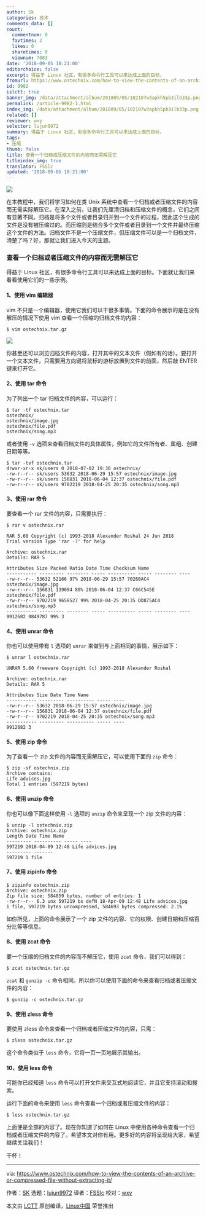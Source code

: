 ```yaml
---
author: Sk
categories: 技术
comments_data: []
count:
  commentnum: 0
  favtimes: 2
  likes: 0
  sharetimes: 0
  viewnum: 7083
date: '2018-09-05 18:21:00'
editorchoice: false
excerpt: 得益于 Linux 社区，有很多命令行工具可以来达成上面的目标。
fromurl: https://www.ostechnix.com/how-to-view-the-contents-of-an-archive-or-compressed-file-without-extracting-it/
id: 9982
islctt: true
banner_img: /data/attachment/album/201809/05/182107w3apkh5pb3ilb33p.png
permalink: /article-9982-1.html
index_img: /data/attachment/album/201809/05/182107w3apkh5pb3ilb33p.png.thumb.jpg
related: []
reviewer: wxy
selector: lujun9972
summary: 得益于 Linux 社区，有很多命令行工具可以来达成上面的目标。
tags:
- 压缩
thumb: false
title: 查看一个归档或压缩文件的内容而无需解压它
titleindex_img: true
translator: FSSlc
updated: '2018-09-05 18:21:00'
---
```


![](/data/attachment/album/201809/05/182107w3apkh5pb3ilb33p.png)


在本教程中，我们将学习如何在类 Unix 系统中查看一个归档或者压缩文件的内容而无需实际解压它。在深入之前，让我们先厘清归档和压缩文件的概念，它们之间有显著不同。归档是将多个文件或者目录归并到一个文件的过程，因此这个生成的文件是没有被压缩过的。而压缩则是结合多个文件或者目录到一个文件并最终压缩这个文件的方法。归档文件不是一个压缩文件，但压缩文件可以是一个归档文件，清楚了吗？好，那就让我们进入今天的主题。


### 查看一个归档或者压缩文件的内容而无需解压它


得益于 Linux 社区，有很多命令行工具可以来达成上面的目标。下面就让我们来看看使用它们的一些示例。


#### 1、使用 vim 编辑器


vim 不只是一个编辑器，使用它我们可以干很多事情。下面的命令展示的是在没有解压的情况下使用 vim 查看一个压缩的归档文件的内容：



```
$ vim ostechnix.tar.gz
```

![](/data/attachment/album/201809/05/182108hzldb3dbzx9uh5lk.png)


你甚至还可以浏览归档文件的内容，打开其中的文本文件（假如有的话）。要打开一个文本文件，只需要用方向键将鼠标的游标放置到文件的前面，然后敲 ENTER 键来打开它。


#### 2、使用 tar 命令


为了列出一个 tar 归档文件的内容，可以运行：



```
$ tar -tf ostechnix.tar
ostechnix/
ostechnix/image.jpg
ostechnix/file.pdf
ostechnix/song.mp3
```

或者使用 `-v` 选项来查看归档文件的具体属性，例如它的文件所有者、属组、创建日期等等。



```
$ tar -tvf ostechnix.tar
drwxr-xr-x sk/users 0 2018-07-02 19:30 ostechnix/
-rw-r--r-- sk/users 53632 2018-06-29 15:57 ostechnix/image.jpg
-rw-r--r-- sk/users 156831 2018-06-04 12:37 ostechnix/file.pdf
-rw-r--r-- sk/users 9702219 2018-04-25 20:35 ostechnix/song.mp3
```

#### 3、使用 rar 命令


要查看一个 rar 文件的内容，只需要执行：



```
$ rar v ostechnix.rar

RAR 5.60 Copyright (c) 1993-2018 Alexander Roshal 24 Jun 2018
Trial version Type 'rar -?' for help

Archive: ostechnix.rar
Details: RAR 5

Attributes Size Packed Ratio Date Time Checksum Name
----------- --------- -------- ----- ---------- ----- -------- ----
-rw-r--r-- 53632 52166 97% 2018-06-29 15:57 70260AC4 ostechnix/image.jpg
-rw-r--r-- 156831 139094 88% 2018-06-04 12:37 C66C545E ostechnix/file.pdf
-rw-r--r-- 9702219 9658527 99% 2018-04-25 20:35 DD875AC4 ostechnix/song.mp3
----------- --------- -------- ----- ---------- ----- -------- ----
9912682 9849787 99% 3
```

#### 4、使用 unrar 命令


你也可以使用带有 `l` 选项的 `unrar` 来做到与上面相同的事情，展示如下：



```
$ unrar l ostechnix.rar

UNRAR 5.60 freeware Copyright (c) 1993-2018 Alexander Roshal

Archive: ostechnix.rar
Details: RAR 5

Attributes Size Date Time Name
----------- --------- ---------- ----- ----
-rw-r--r-- 53632 2018-06-29 15:57 ostechnix/image.jpg
-rw-r--r-- 156831 2018-06-04 12:37 ostechnix/file.pdf
-rw-r--r-- 9702219 2018-04-25 20:35 ostechnix/song.mp3
----------- --------- ---------- ----- ----
9912682 3
```

#### 5、使用 zip 命令


为了查看一个 zip 文件的内容而无需解压它，可以使用下面的 `zip` 命令：



```
$ zip -sf ostechnix.zip
Archive contains:
Life advices.jpg
Total 1 entries (597219 bytes)
```

#### 6、使用 unzip 命令


你也可以像下面这样使用 `-l` 选项的 `unzip` 命令来呈现一个 zip 文件的内容：



```
$ unzip -l ostechnix.zip
Archive: ostechnix.zip
Length Date Time Name
--------- ---------- ----- ----
597219 2018-04-09 12:48 Life advices.jpg
--------- -------
597219 1 file
```

#### 7、使用 zipinfo 命令



```
$ zipinfo ostechnix.zip 
Archive: ostechnix.zip
Zip file size: 584859 bytes, number of entries: 1
-rw-r--r-- 6.3 unx 597219 bx defN 18-Apr-09 12:48 Life advices.jpg
1 file, 597219 bytes uncompressed, 584693 bytes compressed: 2.1%
```

如你所见，上面的命令展示了一个 zip 文件的内容、它的权限、创建日期和压缩百分比等等信息。


#### 8、使用 zcat 命令


要一个压缩的归档文件的内容而不解压它，使用 `zcat` 命令，我们可以得到：



```
$ zcat ostechnix.tar.gz
```

`zcat` 和 `gunzip -c` 命令相同。所以你可以使用下面的命令来查看归档或者压缩文件的内容：



```
$ gunzip -c ostechnix.tar.gz
```

#### 9、使用 zless 命令


要使用 zless 命令来查看一个归档或者压缩文件的内容，只需：



```
$ zless ostechnix.tar.gz
```

这个命令类似于 `less` 命令，它将一页一页地展示其输出。


#### 10、使用 less 命令


可能你已经知道 `less` 命令可以打开文件来交互式地阅读它，并且它支持滚动和搜索。


运行下面的命令来使用 `less` 命令查看一个归档或者压缩文件的内容：



```
$ less ostechnix.tar.gz
```

上面便是全部的内容了。现在你知道了如何在 Linux 中使用各种命令查看一个归档或者压缩文件的内容了。希望本文对你有用。更多好的内容将呈现给大家，希望继续关注我们！


干杯！




---


via: <https://www.ostechnix.com/how-to-view-the-contents-of-an-archive-or-compressed-file-without-extracting-it/>


作者：[SK](https://www.ostechnix.com/author/sk/) 选题：[lujun9972](https://github.com/lujun9972) 译者：[FSSlc](https://github.com/FSSlc) 校对：[wxy](https://github.com/wxy)


本文由 [LCTT](https://github.com/LCTT/TranslateProject) 原创编译，[Linux中国](https://linux.cn/) 荣誉推出